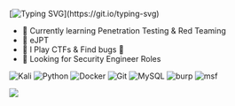 [![Typing SVG](https://readme-typing-svg.demolab.com?font=Fira+Code&pause=1000&color=F7224B&random=false&width=435&lines=Hey+What's+Going+On?)](https://git.io/typing-svg)



-  🔭 Currently learning Penetration Testing & Red Teaming
-  📜 eJPT
-  🌱 I Play CTFs & Find bugs 🐛 
-  🥝 Looking for Security Engineer Roles

![Kali](https://img.shields.io/badge/Kali-268BEE?style=for-the-badge&logo=kalilinux&logoColor=white)
![Python](https://img.shields.io/badge/python-3670A0?style=for-the-badge&logo=python&logoColor=ffdd54)
![Docker](https://img.shields.io/badge/docker-%230db7ed.svg?style=for-the-badge&logo=docker&logoColor=white)
![Git](https://img.shields.io/badge/git-%23F05033.svg?style=for-the-badge&logo=git&logoColor=white)
![MySQL](https://img.shields.io/badge/mysql-%2300f.svg?style=for-the-badge&logo=mysql&logoColor=white)
![burp](https://camo.githubusercontent.com/3fe19c163aa55e7cc726050226cb88434de7bd1929286f3cbd3b6eb13ba102f6/68747470733a2f2f696d672e736869656c64732e696f2f62616467652f427572705f53756974652d4646363633333f7374796c653d666f722d7468652d6261646765266c6f676f3d627572702d737569746526636f6c6f723d303030303030)
![msf](https://camo.githubusercontent.com/b24649eb68c6ab906d91559cb64c7ae6d188c264a15b58015eeaa1da4528f4ea/68747470733a2f2f696d672e736869656c64732e696f2f62616467652f4d65746173706c6f69742d3030384338433f7374796c653d666f722d7468652d6261646765266c6f676f3d6d65746173706c6f697426636f6c6f723d303030303030)

![](https://cn-sec.com/images_cnsec/qrCode_l.gif)
